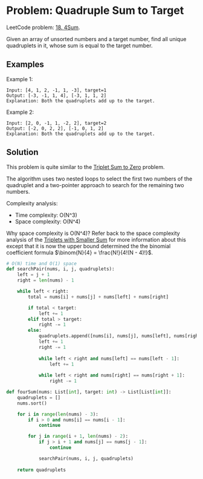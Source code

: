# Problem: Quadruple Sum to Target

LeetCode problem: [18. 4Sum](https://leetcode.com/problems/4sum/).

Given an array of unsorted numbers and a target number, find all unique quadruplets in it, whose sum is equal to the target number.

## Examples

Example 1:

```plaintext
Input: [4, 1, 2, -1, 1, -3], target=1
Output: [-3, -1, 1, 4], [-3, 1, 1, 2]
Explanation: Both the quadruplets add up to the target.
```

Example 2:

```plaintext
Input: [2, 0, -1, 1, -2, 2], target=2
Output: [-2, 0, 2, 2], [-1, 0, 1, 2]
Explanation: Both the quadruplets add up to the target.
```

## Solution

This problem is quite similar to the [Triplet Sum to Zero](./04-triplet-sum-to-zero.md) problem.

The algorithm uses two nested loops to select the first two numbers of the quadruplet and a two-pointer approach to search for the remaining two numbers.

Complexity analysis:

- Time complexity: O(N^3)
- Space complexity: O(N^4)

Why space complexity is O(N^4)?
Refer back to the space complexity analysis of the [Triplets with Smaller Sum](./06-triplets-with-smaller-sum.md#Similar-Problem) for more information about this except that it is now the upper bound determined the the binomial coefficient formula $\binom{N}{4} = \frac{N!}{4!(N - 4)!}$.

```python
# O(N) time and O(1) space
def searchPair(nums, i, j, quadruplets):
    left = j + 1
    right = len(nums) - 1

    while left < right:
        total = nums[i] + nums[j] + nums[left] + nums[right]

        if total < target:
            left += 1
        elif total > target:
            right -= 1
        else:
            quadruplets.append([nums[i], nums[j], nums[left], nums[right]])
            left += 1
            right -= 1
            
            while left < right and nums[left] == nums[left - 1]:
                left += 1
                
            while left < right and nums[right] == nums[right + 1]:
                right -= 1    

def fourSum(nums: List[int], target: int) -> List[List[int]]:
    quadruplets = []
    nums.sort()            

    for i in range(len(nums) - 3):
        if i > 0 and nums[i] == nums[i - 1]:
            continue

        for j in range(i + 1, len(nums) - 2):
            if j > i + 1 and nums[j] == nums[j - 1]:
                continue

            searchPair(nums, i, j, quadruplets)
    
    return quadruplets
```
